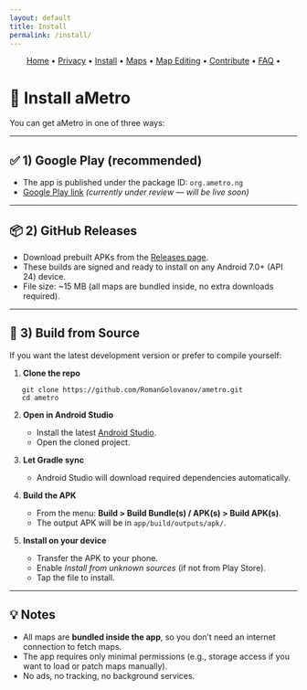 ```yaml
---
layout: default
title: Install
permalink: /install/
---
```


<p align="center">
  <a href="/ametro">Home</a> •
  <a href="/ametro/privacy/">Privacy</a> •
  <a href="/ametro/install/">Install</a> •
  <a href="/ametro/maps/">Maps</a> •
  <a href="/ametro/maps-editing/">Map Editing</a> •
  <a href="/ametro/contributing/">Contribute</a> •
  <a href="/ametro/faq/">FAQ</a> •
</p>


# 📲 Install aMetro

You can get aMetro in one of three ways:  

---

## ✅ 1) Google Play (recommended)

- The app is published under the package ID: `org.ametro.ng`  
- [Google Play link](https://play.google.com/store/apps/details?id=org.ametro.ng) *(currently under review — will be live soon)*  

---

## 📦 2) GitHub Releases

- Download prebuilt APKs from the [Releases page](https://github.com/RomanGolovanov/ametro/releases).  
- These builds are signed and ready to install on any Android 7.0+ (API 24) device.  
- File size: ~15 MB (all maps are bundled inside, no extra downloads required).

---

## 🔧 3) Build from Source

If you want the latest development version or prefer to compile yourself:

1. **Clone the repo**  
```
   git clone https://github.com/RomanGolovanov/ametro.git  
   cd ametro  
```

2. **Open in Android Studio**  
   - Install the latest [Android Studio](https://developer.android.com/studio).  
   - Open the cloned project.

3. **Let Gradle sync**  
   - Android Studio will download required dependencies automatically.  

4. **Build the APK**  
   - From the menu: **Build > Build Bundle(s) / APK(s) > Build APK(s)**.  
   - The output APK will be in `app/build/outputs/apk/`.  

5. **Install on your device**  
   - Transfer the APK to your phone.  
   - Enable *Install from unknown sources* (if not from Play Store).  
   - Tap the file to install.

---

## 💡 Notes

- All maps are **bundled inside the app**, so you don’t need an internet connection to fetch maps.  
- The app requires only minimal permissions (e.g., storage access if you want to load or patch maps manually).  
- No ads, no tracking, no background services.  
